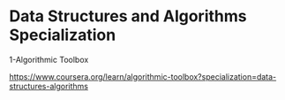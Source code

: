 # Data Structures and Algorithms Specialization

1-Algorithmic Toolbox

https://www.coursera.org/learn/algorithmic-toolbox?specialization=data-structures-algorithms
